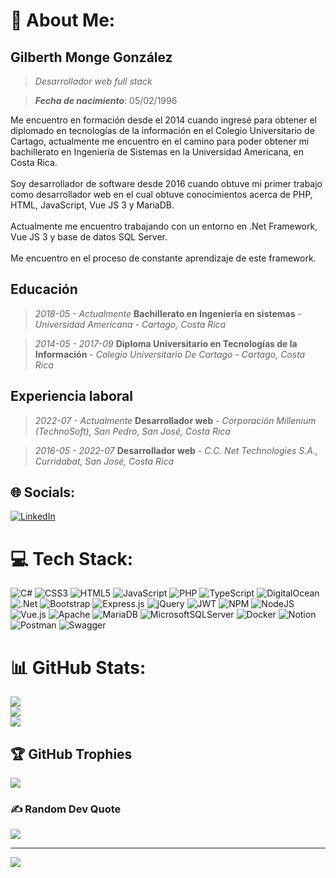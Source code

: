 # 💫 About Me:
## Gilberth Monge González

> *Desarrollador web full stack*

> ***Fecha de nacimiento***: 05/02/1996

Me encuentro en formación desde el 2014 cuando ingresé para obtener el diplomado en tecnologías de la información en el Colegio Universitario de Cartago, actualmente me encuentro en el camino para poder obtener mi bachillerato en Ingeniería de Sistemas en la Universidad Americana, en Costa Rica. <br><br>Soy desarrollador de software desde 2016 cuando obtuve mi primer trabajo como desarrollador web en el cual obtuve conocimientos acerca de PHP, HTML, JavaScript, Vue JS 3 y MariaDB. <br><br>Actualmente me encuentro trabajando con un entorno en .Net Framework, Vue JS 3 y base de datos SQL Server. <br><br>Me encuentro en el proceso de constante aprendizaje de este framework.

## **Educación**

> *2018-05 - Actualmente* **Bachillerato en Ingeniería en sistemas** - *Universidad Americana - Cartago, Costa Rica*

> *2014-05 - 2017-09* **Diploma Universitario en Tecnologías de la Información** - *Colegio Universitario De Cartago - Cartago, Costa Rica*

## Experiencia laboral

> *2022-07 - Actualmente* **Desarrollador web** - *Corporación Millenium (TechnoSoft), San Pedro, San José, Costa Rica*

> *2016-05 - 2022-07* **Desarrollador web** - *C.C. Net Technologies S.A., Curridabat, San José, Costa Rica*

## 🌐 Socials:
[![LinkedIn](https://img.shields.io/badge/LinkedIn-%230077B5.svg?logo=linkedin&logoColor=white)](https://linkedin.com/in/gilberth-monge-gonzalez) 

# 💻 Tech Stack:
![C#](https://img.shields.io/badge/c%23-%23239120.svg?style=for-the-badge&logo=c-sharp&logoColor=white) ![CSS3](https://img.shields.io/badge/css3-%231572B6.svg?style=for-the-badge&logo=css3&logoColor=white) ![HTML5](https://img.shields.io/badge/html5-%23E34F26.svg?style=for-the-badge&logo=html5&logoColor=white) ![JavaScript](https://img.shields.io/badge/javascript-%23323330.svg?style=for-the-badge&logo=javascript&logoColor=%23F7DF1E) ![PHP](https://img.shields.io/badge/php-%23777BB4.svg?style=for-the-badge&logo=php&logoColor=white) ![TypeScript](https://img.shields.io/badge/typescript-%23007ACC.svg?style=for-the-badge&logo=typescript&logoColor=white) ![DigitalOcean](https://img.shields.io/badge/DigitalOcean-%230167ff.svg?style=for-the-badge&logo=digitalOcean&logoColor=white) ![.Net](https://img.shields.io/badge/.NET-5C2D91?style=for-the-badge&logo=.net&logoColor=white) ![Bootstrap](https://img.shields.io/badge/bootstrap-%23563D7C.svg?style=for-the-badge&logo=bootstrap&logoColor=white) ![Express.js](https://img.shields.io/badge/express.js-%23404d59.svg?style=for-the-badge&logo=express&logoColor=%2361DAFB) ![jQuery](https://img.shields.io/badge/jquery-%230769AD.svg?style=for-the-badge&logo=jquery&logoColor=white) ![JWT](https://img.shields.io/badge/JWT-black?style=for-the-badge&logo=JSON%20web%20tokens) ![NPM](https://img.shields.io/badge/NPM-%23000000.svg?style=for-the-badge&logo=npm&logoColor=white) ![NodeJS](https://img.shields.io/badge/node.js-6DA55F?style=for-the-badge&logo=node.js&logoColor=white) ![Vue.js](https://img.shields.io/badge/vuejs-%2335495e.svg?style=for-the-badge&logo=vuedotjs&logoColor=%234FC08D) ![Apache](https://img.shields.io/badge/apache-%23D42029.svg?style=for-the-badge&logo=apache&logoColor=white) ![MariaDB](https://img.shields.io/badge/MariaDB-003545?style=for-the-badge&logo=mariadb&logoColor=white) ![MicrosoftSQLServer](https://img.shields.io/badge/Microsoft%20SQL%20Sever-CC2927?style=for-the-badge&logo=microsoft%20sql%20server&logoColor=white) ![Docker](https://img.shields.io/badge/docker-%230db7ed.svg?style=for-the-badge&logo=docker&logoColor=white) ![Notion](https://img.shields.io/badge/Notion-%23000000.svg?style=for-the-badge&logo=notion&logoColor=white) ![Postman](https://img.shields.io/badge/Postman-FF6C37?style=for-the-badge&logo=postman&logoColor=white) ![Swagger](https://img.shields.io/badge/-Swagger-%23Clojure?style=for-the-badge&logo=swagger&logoColor=white)
# 📊 GitHub Stats:
![](https://github-readme-stats.vercel.app/api?username=gilmonge&theme=tokyonight&hide_border=false&include_all_commits=true&count_private=true)<br/>
![](https://github-readme-streak-stats.herokuapp.com/?user=gilmonge&theme=tokyonight&hide_border=false)<br/>
![](https://github-readme-stats.vercel.app/api/top-langs/?username=gilmonge&theme=tokyonight&hide_border=false&include_all_commits=true&count_private=true&layout=compact)

## 🏆 GitHub Trophies
![](https://github-profile-trophy.vercel.app/?username=gilmonge&theme=radical&no-frame=false&no-bg=true&margin-w=4)

### ✍️ Random Dev Quote
![](https://quotes-github-readme.vercel.app/api?type=horizontal&theme=tokyonight)

---
[![](https://visitcount.itsvg.in/api?id=gilmonge&icon=0&color=3)](https://visitcount.itsvg.in)

<!-- Proudly created with GPRM ( https://gprm.itsvg.in ) -->
